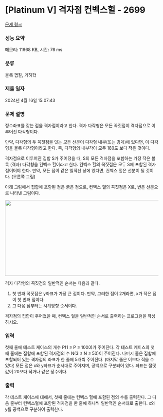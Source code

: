 # [Platinum V] 격자점 컨벡스헐 - 2699 

[문제 링크](https://www.acmicpc.net/problem/2699) 

### 성능 요약

메모리: 11668 KB, 시간: 76 ms

### 분류

볼록 껍질, 기하학

### 제출 일자

2024년 4월 16일 15:07:43

### 문제 설명

<p>정수좌표를 갖는 점을 격자점이라고 한다. 격자 다각형은 모든 꼭짓점이 격자점으로 이루어진 다각형이다.</p>

<p>만약, 다각형의 두 꼭짓점을 잇는 모든 선분이 다각형 내부(또는 경계)에 있다면, 이 다각형을 볼록 다각형이라고 한다. 즉, 다각형의 내부각이 모두 180도 보다 작은 것이다.</p>

<p>격자점으로 이루어진 집합 S가 주어졌을 때, S의 모든 격자점을 포함하는 가장 작은 볼록 (격자) 다각형을 컨벡스 헐이라고 한다. 컨벡스 헐의 꼭짓점은 모두 S에 포함된 격자점이어야 한다. 만약, 모든 점이 같은 일직선 상에 있다면, 컨벡스 헐은 선분이 될 것이다. (오른쪽 그림)</p>

<p>아래 그림에서 집합에 포함된 점은 굵은 점으로, 컨벡스 헐의 꼭짓점은 X로, 변은 선분으로 나타낸 그림이다.</p>

<p style="text-align: center;"><img alt="" src="https://onlinejudgeimages.s3-ap-northeast-1.amazonaws.com/upload/images/latice.png" style="height:249px; width:584px"></p>

<p>격자 다각형의 꼭짓점의 일반적인 순서는 다음과 같다.</p>

<ol>
	<li>첫 번째 꼭짓점은 y좌표가 가장 큰 점이다. 만약, 그러한 점이 2개라면, x가 작은 점이 첫 번째 점이다.</li>
	<li>그 다음 점부터는 시계방향 순서이다.</li>
</ol>

<p>격자점의 집합이 주어졌을 때, 컨벡스 헐을 일반적인 순서로 출력하는 프로그램을 작성하시오.</p>

### 입력 

 <p>첫째 줄에 테스트 케이스의 개수 P(1 ≤ P ≤ 1000)가 주어진다. 각 테스트 케이스의 첫째 줄에는 집합에 포함된 격자점의 수 N(3 ≤ N ≤ 50)이 주어진다. 나머지 줄은 집합에 포함되어 있는 격자점의 좌표가 한 줄에 5개씩 주어진다. (마지막 줄은 이보다 적을 수 있다) 모든 점은 x와 y좌표가 순서대로 주어지며, 공백으로 구분되어 있다. 좌표는 절댓값이 20보다 작거나 같은 정수이다.</p>

### 출력 

 <p>각 테스트 케이스에 대해서, 첫째 줄에는 컨벡스 헐에 포함된 점의 수를 출력한다. 그 다음 줄부터 컨벡스헐에 포함된 격자점을 한 줄에 하나씩 일반적인 순서대로 출한다. x와 y를 공백으로 구분하여 출력한다.</p>

